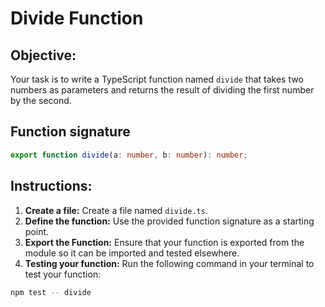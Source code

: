 # Divide Function

## Objective:

Your task is to write a TypeScript function named `divide` that takes two numbers as parameters and returns the result of dividing the first number by the second.

## Function signature

```typescript
export function divide(a: number, b: number): number;
```

## Instructions:

1. **Create a file:** Create a file named `divide.ts`.
2. **Define the function:** Use the provided function signature as a starting point.
3. **Export the Function:** Ensure that your function is exported from the module so it can be imported and tested elsewhere.
4. **Testing your function:** Run the following command in your terminal to test your function:

```Bash
npm test -- divide
```
